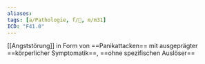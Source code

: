 ```yaml
---
aliases: 
tags: [a/Pathologie, f/💭, m/m31]
ICD: "F41.0"
---
```

[[Angststörung]] in Form von ==Panikattacken== mit ausgeprägter ==körperlicher Symptomatik==, ==ohne spezifischen Auslöser==